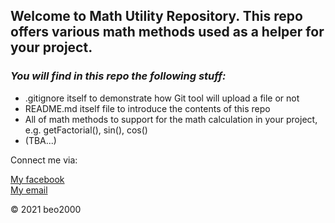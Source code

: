 ## Welcome to Math Utility Repository. This repo offers various math methods used as a helper for your project. 

### _You will find in this repo the following stuff:_

* .gitignore itself to demonstrate how Git tool will upload a file or not
* README.md itself file to introduce the contents of this repo
* All of math methods to support for the math calculation in your project,
e.g. getFactorial(), sin(), cos()
* (TBA...)

Connect me via:  

[My facebook](https://www.facebook.com/beobell.trinh)  
[My email](phutrong12d@gmail.com)

© 2021 beo2000
